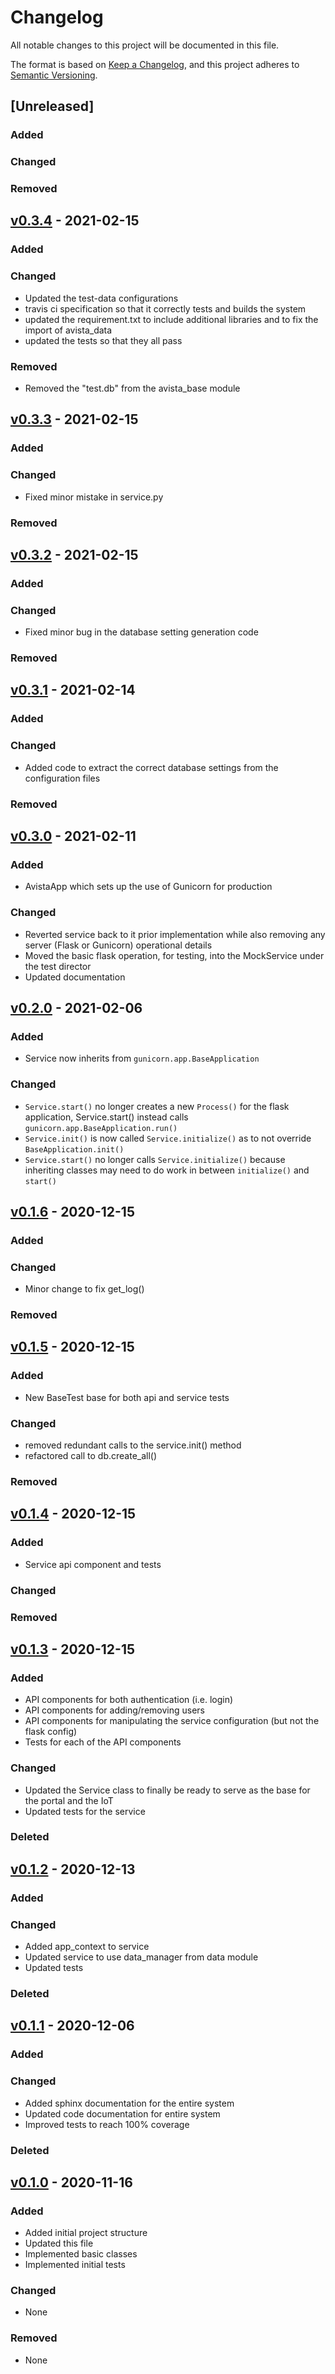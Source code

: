 # Changelog
All notable changes to this project will be documented in this file.

The format is based on [Keep a Changelog](https://keepachangelog.com/en/1.0.0/),
and this project adheres to [Semantic Versioning](https://semver.org/spec/v2.0.0.html).

## [Unreleased]
### Added

### Changed

### Removed

## [v0.3.4](https://github.com/isu-avista/base-server/releases/tag/v0.3.4) - 2021-02-15
### Added

### Changed
* Updated the test-data configurations
* travis ci specification so that it correctly tests and builds the system
* updated the requirement.txt to include additional libraries and to fix the import of avista_data
* updated the tests so that they all pass

### Removed
* Removed the "test.db" from the avista_base module

## [v0.3.3](https://github.com/isu-avista/base-server/releases/tag/v0.3.3) - 2021-02-15
### Added

### Changed
* Fixed minor mistake in service.py

### Removed

## [v0.3.2](https://github.com/isu-avista/base-server/releases/tag/v0.3.2) - 2021-02-15
### Added

### Changed
* Fixed minor bug in the database setting generation code

### Removed

## [v0.3.1](https://github.com/isu-avista/base-server/releases/tag/v0.3.1) - 2021-02-14
### Added

### Changed
* Added code to extract the correct database settings from the configuration files

### Removed

## [v0.3.0](https://github.com/isu-avista/base-server/releases/tag/v0.3.0) - 2021-02-11
### Added
* AvistaApp which sets up the use of Gunicorn for production

### Changed
* Reverted service back to it prior implementation while also removing any server (Flask or Gunicorn) operational details
* Moved the basic flask operation, for testing, into the MockService under the test director
* Updated documentation

## [v0.2.0](https://github.com/isu-avista/base-server/releases/tag/v0.2.0) - 2021-02-06
### Added
* Service now inherits from `gunicorn.app.BaseApplication`

### Changed
* `Service.start()` no longer creates a new `Process()` for the flask application,
  Service.start() instead calls `gunicorn.app.BaseApplication.run()`
* `Service.init()` is now called `Service.initialize()` as to not override `BaseApplication.init()`
* `Service.start()` no longer calls `Service.initialize()` because inheriting classes may need
  to do work in between `initialize()` and `start()`

## [v0.1.6](https://github.com/isu-avista/base-server/releases/tag/v0.1.6) - 2020-12-15
### Added

### Changed
* Minor change to fix get_log()

### Removed

## [v0.1.5](https://github.com/isu-avista/base-server/releases/tag/v0.1.5) - 2020-12-15
### Added
* New BaseTest base for both api and service tests

### Changed
* removed redundant calls to the service.init() method
* refactored call to db.create_all()

### Removed

## [v0.1.4](https://github.com/isu-avista/base-server/releases/tag/v0.1.4) - 2020-12-15
### Added
* Service api component and tests

### Changed

### Removed

## [v0.1.3](https://github.com/isu-avista/base-server/releases/tag/v0.1.3) - 2020-12-15
### Added

* API components for both authentication (i.e. login)
* API components for adding/removing users
* API components for manipulating the service configuration (but not the flask config)
* Tests for each of the API components

### Changed

* Updated the Service class to finally be ready to serve as the base for the portal and the IoT
* Updated tests for the service

### Deleted

## [v0.1.2](https://github.com/isu-avista/base-server/releases/tag/v0.1.2) - 2020-12-13
### Added

### Changed
- Added app_context to service
- Updated service to use data_manager from data module
- Updated tests

### Deleted

## [v0.1.1](https://github.com/isu-avista/base-server/releases/tag/v0.1.1) - 2020-12-06
### Added

### Changed
- Added sphinx documentation for the entire system
- Updated code documentation for entire system
- Improved tests to reach 100% coverage

### Deleted

## [v0.1.0](https://github.com/isu-avista/base-server/releases/tag/v0.1.0) - 2020-11-16
### Added
- Added initial project structure
- Updated this file
- Implemented basic classes
- Implemented initial tests

### Changed
- None

### Removed
- None
